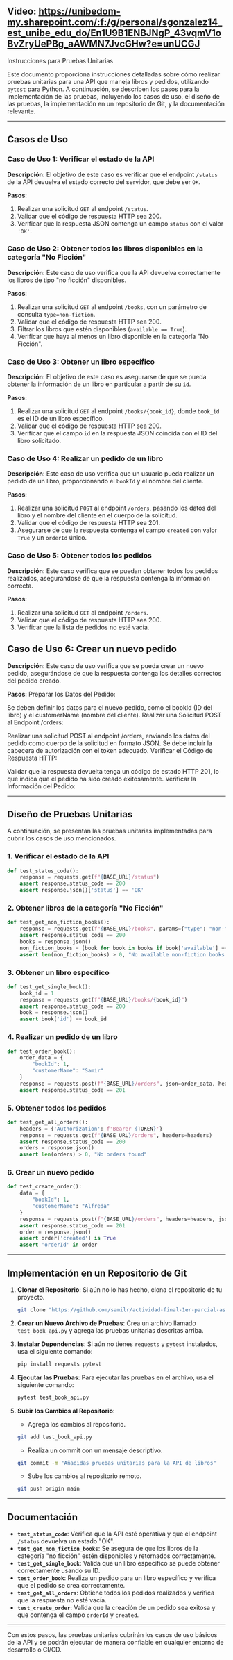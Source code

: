 ## Video: https://unibedom-my.sharepoint.com/:f:/g/personal/sgonzalez14_est_unibe_edu_do/En1U9B1ENBJNgP_43vqmV1oBvZryUePBg_aAWMN7JvcGHw?e=unUCGJ

Instrucciones para Pruebas Unitarias

Este documento proporciona instrucciones detalladas sobre cómo realizar pruebas unitarias para una API que maneja libros y pedidos, utilizando `pytest` para Python. A continuación, se describen los pasos para la implementación de las pruebas, incluyendo los casos de uso, el diseño de las pruebas, la implementación en un repositorio de Git, y la documentación relevante.

---

## Casos de Uso

### Caso de Uso 1: Verificar el estado de la API
**Descripción**: El objetivo de este caso es verificar que el endpoint `/status` de la API devuelva el estado correcto del servidor, que debe ser `OK`.

**Pasos**:
1. Realizar una solicitud `GET` al endpoint `/status`.
2. Validar que el código de respuesta HTTP sea 200.
3. Verificar que la respuesta JSON contenga un campo `status` con el valor `'OK'`.

### Caso de Uso 2: Obtener todos los libros disponibles en la categoría "No Ficción"
**Descripción**: Este caso de uso verifica que la API devuelva correctamente los libros de tipo "no ficción" disponibles.

**Pasos**:
1. Realizar una solicitud `GET` al endpoint `/books`, con un parámetro de consulta `type=non-fiction`.
2. Validar que el código de respuesta HTTP sea 200.
3. Filtrar los libros que estén disponibles (`available == True`).
4. Verificar que haya al menos un libro disponible en la categoría "No Ficción".

### Caso de Uso 3: Obtener un libro específico
**Descripción**: El objetivo de este caso es asegurarse de que se pueda obtener la información de un libro en particular a partir de su `id`.

**Pasos**:
1. Realizar una solicitud `GET` al endpoint `/books/{book_id}`, donde `book_id` es el ID de un libro específico.
2. Validar que el código de respuesta HTTP sea 200.
3. Verificar que el campo `id` en la respuesta JSON coincida con el ID del libro solicitado.

### Caso de Uso 4: Realizar un pedido de un libro
**Descripción**: Este caso de uso verifica que un usuario pueda realizar un pedido de un libro, proporcionando el `bookId` y el nombre del cliente.

**Pasos**:
1. Realizar una solicitud `POST` al endpoint `/orders`, pasando los datos del libro y el nombre del cliente en el cuerpo de la solicitud.
2. Validar que el código de respuesta HTTP sea 201.
3. Asegurarse de que la respuesta contenga el campo `created` con valor `True` y un `orderId` único.

### Caso de Uso 5: Obtener todos los pedidos
**Descripción**: Este caso verifica que se puedan obtener todos los pedidos realizados, asegurándose de que la respuesta contenga la información correcta.

**Pasos**:
1. Realizar una solicitud `GET` al endpoint `/orders`.
2. Validar que el código de respuesta HTTP sea 200.
3. Verificar que la lista de pedidos no esté vacía.

## Caso de Uso 6: Crear un nuevo pedido
**Descripción**: Este caso de uso verifica que se pueda crear un nuevo pedido, asegurándose de que la respuesta contenga los detalles correctos del pedido creado.

**Pasos**:
Preparar los Datos del Pedido:

Se deben definir los datos para el nuevo pedido, como el bookId (ID del libro) y el customerName (nombre del cliente).
Realizar una Solicitud POST al Endpoint /orders:

Realizar una solicitud POST al endpoint /orders, enviando los datos del pedido como cuerpo de la solicitud en formato JSON. Se debe incluir la cabecera de autorización con el token adecuado.
Verificar el Código de Respuesta HTTP:

Validar que la respuesta devuelta tenga un código de estado HTTP 201, lo que indica que el pedido ha sido creado exitosamente.
Verificar la Información del Pedido:

---

## Diseño de Pruebas Unitarias

A continuación, se presentan las pruebas unitarias implementadas para cubrir los casos de uso mencionados.

### 1. Verificar el estado de la API

```python
def test_status_code():
    response = requests.get(f"{BASE_URL}/status")
    assert response.status_code == 200
    assert response.json()['status'] == 'OK'
```

### 2. Obtener libros de la categoría "No Ficción"

```python
def test_get_non_fiction_books():
    response = requests.get(f"{BASE_URL}/books", params={"type": "non-fiction"})
    assert response.status_code == 200
    books = response.json()
    non_fiction_books = [book for book in books if book['available'] == True]
    assert len(non_fiction_books) > 0, "No available non-fiction books found"
```

### 3. Obtener un libro específico

```python
def test_get_single_book():
    book_id = 1  
    response = requests.get(f"{BASE_URL}/books/{book_id}")
    assert response.status_code == 200
    book = response.json()
    assert book['id'] == book_id
```

### 4. Realizar un pedido de un libro

```python
def test_order_book():
    order_data = {
        "bookId": 1, 
        "customerName": "Samir"
    }
    response = requests.post(f"{BASE_URL}/orders", json=order_data, headers=headers)
    assert response.status_code == 201
```

### 5. Obtener todos los pedidos

```python
def test_get_all_orders():
    headers = {'Authorization': f'Bearer {TOKEN}'}
    response = requests.get(f"{BASE_URL}/orders", headers=headers)
    assert response.status_code == 200
    orders = response.json()
    assert len(orders) > 0, "No orders found"
```

### 6. Crear un nuevo pedido

```python
def test_create_order():
    data = {
        "bookId": 1,
        "customerName": "Alfreda"
    }
    response = requests.post(f"{BASE_URL}/orders", headers=headers, json=data)
    assert response.status_code == 201
    order = response.json()
    assert order['created'] is True
    assert 'orderId' in order
```

---

## Implementación en un Repositorio de Git

1. **Clonar el Repositorio**: Si aún no lo has hecho, clona el repositorio de tu proyecto.
   ```bash
   git clone "https://github.com/samilr/actividad-final-1er-parcial-aseguramiento-de-la-calidad-del-sw"
   ```

2. **Crear un Nuevo Archivo de Pruebas**: Crea un archivo llamado `test_book_api.py` y agrega las pruebas unitarias descritas arriba.

3. **Instalar Dependencias**:
   Si aún no tienes `requests` y `pytest` instalados, usa el siguiente comando:
   ```bash
   pip install requests pytest
   ```

4. **Ejecutar las Pruebas**: Para ejecutar las pruebas en el archivo, usa el siguiente comando:
   ```bash
   pytest test_book_api.py
   ```

5. **Subir los Cambios al Repositorio**:
   - Agrega los cambios al repositorio.
   ```bash
   git add test_book_api.py
   ```

   - Realiza un commit con un mensaje descriptivo.
   ```bash
   git commit -m "Añadidas pruebas unitarias para la API de libros"
   ```

   - Sube los cambios al repositorio remoto.
   ```bash
   git push origin main
   ```

---

## Documentación

- **`test_status_code`**: Verifica que la API esté operativa y que el endpoint `/status` devuelva un estado "OK".
- **`test_get_non_fiction_books`**: Se asegura de que los libros de la categoría "no ficción" estén disponibles y retornados correctamente.
- **`test_get_single_book`**: Valida que un libro específico se puede obtener correctamente usando su ID.
- **`test_order_book`**: Realiza un pedido para un libro específico y verifica que el pedido se crea correctamente.
- **`test_get_all_orders`**: Obtiene todos los pedidos realizados y verifica que la respuesta no esté vacía.
- **`test_create_order`**: Valida que la creación de un pedido sea exitosa y que contenga el campo `orderId` y `created`.

---

Con estos pasos, las pruebas unitarias cubrirán los casos de uso básicos de la API y se podrán ejecutar de manera confiable en cualquier entorno de desarrollo o CI/CD.
